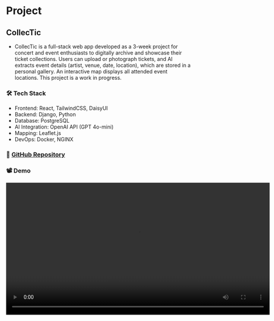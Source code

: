 # Project

## CollecTic
- CollecTic is a full-stack web app developed as a 3-week project for concert and event enthusiasts to digitally archive and showcase their ticket collections. Users can upload or photograph tickets, and AI extracts event details (artist, venue, date, location), which are stored in a personal gallery. An interactive map displays all attended event locations.
This project is a work in progress.
  
### 🛠 Tech Stack
- Frontend: React, TailwindCSS, DaisyUI
- Backend: Django, Python
- Database: PostgreSQL
- AI Integration: OpenAI API (GPT 4o-mini)
- Mapping: Leaflet.js
- DevOps: Docker, NGINX

### 🔗 [GitHub Repository](https://github.com/tognmar/collectic)

### 📽️ Demo

<video width="720" controls>
  <source src="public/assets/video/DemoCollecTic.mp4" type="video/mp4">
  Your browser does not support the video tag.
</video>
